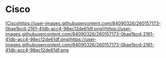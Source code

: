 # Cisco
[[Cisco](https://user-images.githubusercontent.com/84090326/260157173-0bae1bcd-2161-41db-acc4-98ec12de61df.png)https://user-images.githubusercontent.com/84090326/260157173-0bae1bcd-2161-41db-acc4-98ec12de61df.png](https://user-images.githubusercontent.com/84090326/260157173-0bae1bcd-2161-41db-acc4-98ec12de61df.png)https://user-images.githubusercontent.com/84090326/260157173-0bae1bcd-2161-41db-acc4-98ec12de61df.png
